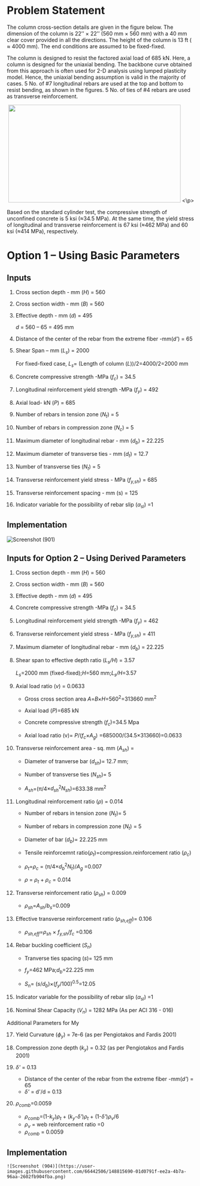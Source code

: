 # Problem Statement 
The column cross-section details are given in the figure below. The dimension of the column is 22’’ × 22’’ (560 mm ×  560 mm) with a 40 mm clear cover provided in all the directions. The height of the column is 13 ft ( ≈ 4000 mm). The end conditions are assumed to be fixed-fixed. 


The column is designed to resist the factored axial load of 685 kN. Here, a column is designed for the uniaxial bending. The backbone curve obtained from this approach is often used for 2-D analysis using lumped plasticity model. Hence, the uniaxial bending assumption is valid in the majority of cases. 5 No. of #7 longitudinal rebars are used at the top and bottom to resist bending, as shown in the figures. 5 No. of ties of #4 rebars are used as transverse reinforcement. 
 
<p align="center">
<img src = https://user-images.githubusercontent.com/66442506/148672678-89a9d141-883a-49e3-b89a-eb3f151155c7.png width="460" height="260">
<\p> 

Based on the standard cylinder test, the compressive strength of unconfined concrete is 5 ksi (≈34.5 MPa). At the same time, the yield stress of longitudinal and transverse reinforcement is 67 ksi (≈462 MPa) and 60 ksi (≈414 MPa), respectively. 

# Option 1 – Using Basic Parameters
## Inputs 
1. Cross section depth - mm (*H*) = 560
  
2. Cross section width - mm (*B*) = 560
  
3. Effective depth - mm (*d*) = 495 
  
	*d* = 560 – 65 = 495 mm
  
4. Distance of the center of the rebar from the extreme fiber -mm(*d'*) = 65 
  
5. Shear Span – mm (*L<sub>s</sub>*) = 2000 
 
	For fixed-fixed case, *L<sub>s</sub>*= (Length of column (*L*))/2=4000/2=2000 mm
  
6. Concrete compressive strength -MPa (*f<sub>c</sub>*) = 34.5 
  
7. Longitudinal reinforcement yield strength -MPa (*f<sub>y</sub>*) = 492 
  
8. Axial load- kN (*P*) = 685 
  
9. Number of rebars in tension zone (*N<sub>t</sub>*) = 5

10. Number of rebars in compression zone (*N<sub>c</sub>*) = 5
	
11. Maximum diameter of longitudinal rebar - mm (*d<sub>b</sub>*) = 22.225 
	
12. Maximum diameter of transverse ties - mm (*d<sub>t</sub>*) = 12.7 
	
13. Number of transverse ties (*N<sub>t</sub>*) = 5
	
14. Transverse reinforcement yield stress - MPa (*f<sub>y,sh</sub>*) = 685
	
15. Transverse reinforcement spacing - mm (s) = 125
	
16. Indicator variable for the possibility of rebar slip (*α<sub>sl</sub>*) =1
	
## Implementation

![Screenshot (901)](https://user-images.githubusercontent.com/66442506/148811563-e0a02f9d-e7f2-4548-94ca-5258e9de3f3d.png)

  
## Inputs for Option 2 – Using Derived Parameters 


1. Cross section depth - mm (*H*) = 560
  
2. Cross section width - mm (*B*) = 560
  
3. Effective depth - mm (*d*) = 495 

3. Concrete compressive strength -MPa (*f<sub>c</sub>*) = 34.5 
	
4. Longitudinal reinforcement yield strength -MPa (*f<sub>y</sub>*) = 462 

11. Transverse reinforcement yield stress - MPa (*f<sub>y,sh</sub>*) = 411
	
6. Maximum diameter of longitudinal rebar - mm (*d<sub>b</sub>*) = 22.225 

1. Shear span to effective depth ratio (*L<sub>s</sub>/H*) = 3.57
	
	*L<sub>s</sub>*=2000 mm (fixed-fixed);*H*=560 mm;*L<sub>s</sub>/H*=3.57
	
2. Axial load ratio (*v*) = 0.0633
	
   * Gross cross section area *A*=*B*×*H*=560<sup>2</sup>=313660 mm<sup>2</sup>

   * Axial load (*P*)=685 kN
	
   * Concrete compressive strength (*f<sub>c</sub>*)=34.5 Mpa
	
   * Axial load ratio (v)= *P*/(*f<sub>c</sub>*×*A<sub>g</sub>*) =685000/(34.5×313660)=0.0633

8. Transverse reinforcement area - sq. mm (*A<sub>sh</sub>*) = 
    * Diameter of tranverse bar (*d<sub>sh</sub>*)= 12.7 mm; 
	
    * Number of transverse ties (*N<sub>sh</sub>*)= 5
	
    * *A<sub>sh</sub>*=(π/4×*d<sub>sh</sub>*<sup>2</sup>*N<sub>sh</sub>*)=633.38 mm<sup>2</sup>
	
5. Longitudinal reinforcement ratio (*ρ*) = 0.014

    * Number of rebars in tension zone (*N<sub>t</sub>*)= 5
	
    * Number of rebars in compression zone (*N<sub>t</sub>*) = 5
     
    * Diameter of bar (*d<sub>b</sub>*)= 22.225 mm
	
    * Tensile reinforcemnt ratio(*ρ<sub>t</sub>*)=compression.reinforcement ratio (*ρ<sub>c</sub>*)
   
    * *ρ<sub>t</sub>*=*ρ<sub>c</sub>* = (π/4×*d<sub>b</sub>*<sup>2</sup>*N<sub>t</sub>*)/*A<sub>g</sub>* =0.007
	
    * *ρ* = *ρ<sub>t</sub>* + *ρ<sub>c</sub>* = 0.014 
	
9. Transverse reinforcement ratio (*ρ<sub>sh</sub>*) = 0.009
    
    * *ρ<sub>sh</sub>*=*A<sub>sh</sub>*/*b<sub>s</sub>*=0.009
	
10. Effective transverse reinforcement ratio (*ρ<sub>sh,eff</sub>*)= 0.106
	
    * *ρ<sub>sh,eff</sub>*=*ρ<sub>sh</sub>* × *f<sub>y,sh</sub>*/*f<sub>c</sub>* =0.106
	
7. Rebar buckling coefficient (*S<sub>n</sub>*)
	
    * Tranverse ties spacing (*s*)= 125 mm
	
    * *f<sub>y</sub>*=462 MPa;*d<sub>b</sub>*=22.225 mm
	
    * *S<sub>n</sub>*= (*s*/*d<sub>b</sub>*)×(*f<sub>y</sub>*/100)<sup>0.5</sup>=12.05

12. Indicator variable for the possibility of rebar slip (*α<sub>sl</sub>*) =1
	
14. Nominal Shear Capacity (*V<sub>n</sub>*) = 1282 MPa (As per ACI 316 - 016) 

Additional Parameters for My
	
17. Yield Curvature (*ϕ<sub>y</sub>*) = 7e-6 (as per Pengiotakos and Fardis 2001)

18. Compression zone depth (*k<sub>y</sub>*) = 0.32 (as per Pengiotakos and Fardis 2001)

19. *δ'* = 0.13
    * Distance of the center of the rebar from the extreme fiber -mm(*d'*) = 65
    * *δ'* = d'/d = 0.13
	
20. *ρ<sub>comb</sub>*=0.0059 
    * *ρ<sub>comb</sub>*=(1-*k<sub>y</sub>*)*ρ<sub>t</sub>* + (*k<sub>y</sub>*-*δ'*)*ρ<sub>t</sub>* + (1-*δ'*)*ρ<sub>v</sub>*/6
    * *ρ<sub>v</sub>* = web reinforcement ratio =0 
    * *ρ<sub>comb</sub>* = 0.0059
	
## Implementation
	![Screenshot (904)](https://user-images.githubusercontent.com/66442506/148815690-01d0791f-ee2a-4b7a-96aa-2602fb904fba.png)

	












